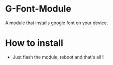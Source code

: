 # G-Font-Module
A module that installs google font on your device.

# How to install
- Just flash the module, reboot and that's all !
